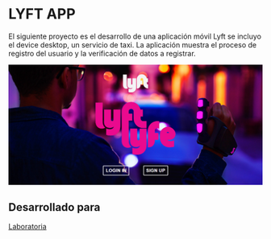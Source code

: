 # LYFT APP
El siguiente proyecto es el desarrollo de una aplicación móvil Lyft se incluyo el device desktop, un servicio de taxi. La aplicación muestra el proceso de registro del usuario y la verificación de datos a registrar.

![view-desktop](assets/images/view-desktop.png) 

## Desarrollado para 
[Laboratoria](http://laboratoria.la)